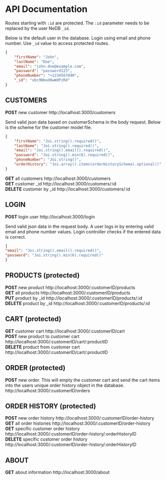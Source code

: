 # API Documentation


Routes starting with `:id` are protected. The `:id` parameter needs to be replaced by the user NeDB `_id`.

Below is the default user in the database. Login using email and phone number. Use `_id` value to access protected routes.

````json
{
    "firstName": "John",
    "lastName": "Doe",
    "email": "john.doe@example.com",
    "password": "password123",
    "phoneNumber": "+1234567890",
    "_id": "xbc9Nbod8wWdPzRd"
}
````


## CUSTOMERS

**POST** new customer http://localhost:3000/customers

Send valid json data based on customerSchema in the body request. Below is the scheme for the customer model file.

````json
{
    "firstName": "Joi.string().required()",
    "lastName": "Joi.string().required()",
    "email": "Joi.string().email().required()",
    "password": "Joi.string().min(6).required()",
    "phoneNumber": "Joi.string()",
    "orderHistory": "Joi.array().items(orderHistorySchema).optional()"
}
`````

**GET** all customers http://localhost:3000/customers  
**GET** customer _id http://localhost:3000/customers/:id  
**DELETE** customer by _id http://localhost:3000/customers/:id  




## LOGIN

**POST** login user http://localhost:3000/login

Send valid json data in the request body. A user logs in by entering valid email and phone number values. Login controller checks if the entered data is correct.

````json
{
"email": "Joi.string().email().required()",
"password": "Joi.string().min(6).required()"
}
````






## PRODUCTS (protected)

**POST** new product http://localhost:3000/:customerID/products  
**GET** all products http://localhost:3000/:customerID/products  
**PUT** product by _id http://localhost:3000/:customerID/products/:id  
**DELETE** product by _id http://localhost:3000/:customerID/products/:id  




## CART (protected)

**GET** customer cart http://localhost:3000/:customerID/cart  
**POST** new product to customer cart http://localhost:3000/:customerID/cart/:productID  
**DELETE** product from customer cart http://localhost:3000/:customerID/cart/:productID  




## ORDER (protected)

**POST** new order. This will empty the customer cart and send the cart items into the users unique order history object in the database. http://localhost:3000/:customerID/orders  




## ORDER HISTORY (protected)

**POST** new order history http://localhost:3000/:customerID/order-history  
**GET** all order histories http://localhost:3000/:customerID/order-history  
**GET** specific customer order history http://localhost:3000/:customerID/order-history/:orderHistoryID  
**DELETE** specific customer order history http://localhost:3000/:customerID/order-history/:orderHistoryID  




## ABOUT

**GET** about information http://localhost:3000/about  


